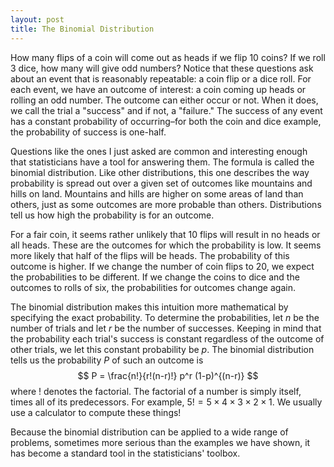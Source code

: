 ```yaml
---
layout: post
title: The Binomial Distribution
---
```


How many flips of a coin will come out as heads if we flip 10 coins? If we roll 3 dice, how many will give odd numbers? Notice that these questions ask about an event that is reasonably repeatable: a coin flip or a dice roll. For each event, we have an outcome of interest: a coin coming up heads or rolling an odd number. The outcome can either occur or not. When it does, we call the trial a "success" and if not, a "failure." The success of any event has a constant probability of occurring–for both the coin and dice example, the probability of success is one-half.

Questions like the ones I just asked are common and interesting enough that statisticians have a tool for answering them. The formula is called the binomial distribution. Like other distributions, this one describes the way probability is spread out over a given set of outcomes like mountains and hills on land. Mountains and hills are higher on some areas of land than others, just as some outcomes are more probable than others. Distributions tell us how high the probability is for an outcome.

For a fair coin, it seems rather unlikely that 10 flips will result in no heads or all heads. These are the outcomes for which the probability is low. It seems more likely that half of the flips will be heads. The probability of this outcome is higher. If we change the number of coin flips to 20, we expect the probabilities to be different. If we change the coins to dice and the outcomes to rolls of six, the probabilities for outcomes change again.

The binomial distribution makes this intuition more mathematical by specifying the exact probability. To determine the probabilities, let $n$ be the number of trials and let $r$ be the number of successes. Keeping in mind that the probability each trial's success is constant regardless of the outcome of other trials, we let this constant probability be $p$. The binomial distribution tells us the probability $P$ of such an outcome is $$ P = \frac{n!}{r!(n-r)!} p^r (1-p)^{(n-r)} $$ where $!$ denotes the factorial. The factorial of a number is simply itself, times all of its predecessors. For example, $5!=5\times 4\times 3\times 2\times 1$. We usually use a calculator to compute these things!

Because the binomial distribution can be applied to a wide range of problems, sometimes more serious than the examples we have shown, it has become a standard tool in the statisticians' toolbox.
